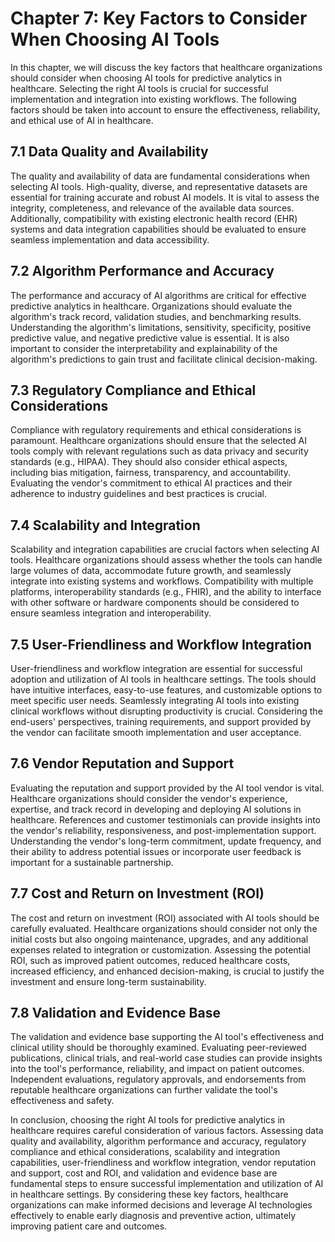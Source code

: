 Chapter 7: Key Factors to Consider When Choosing AI Tools
=========================================================

In this chapter, we will discuss the key factors that healthcare organizations should consider when choosing AI tools for predictive analytics in healthcare. Selecting the right AI tools is crucial for successful implementation and integration into existing workflows. The following factors should be taken into account to ensure the effectiveness, reliability, and ethical use of AI in healthcare.

7.1 Data Quality and Availability
---------------------------------

The quality and availability of data are fundamental considerations when selecting AI tools. High-quality, diverse, and representative datasets are essential for training accurate and robust AI models. It is vital to assess the integrity, completeness, and relevance of the available data sources. Additionally, compatibility with existing electronic health record (EHR) systems and data integration capabilities should be evaluated to ensure seamless implementation and data accessibility.

7.2 Algorithm Performance and Accuracy
--------------------------------------

The performance and accuracy of AI algorithms are critical for effective predictive analytics in healthcare. Organizations should evaluate the algorithm's track record, validation studies, and benchmarking results. Understanding the algorithm's limitations, sensitivity, specificity, positive predictive value, and negative predictive value is essential. It is also important to consider the interpretability and explainability of the algorithm's predictions to gain trust and facilitate clinical decision-making.

7.3 Regulatory Compliance and Ethical Considerations
----------------------------------------------------

Compliance with regulatory requirements and ethical considerations is paramount. Healthcare organizations should ensure that the selected AI tools comply with relevant regulations such as data privacy and security standards (e.g., HIPAA). They should also consider ethical aspects, including bias mitigation, fairness, transparency, and accountability. Evaluating the vendor's commitment to ethical AI practices and their adherence to industry guidelines and best practices is crucial.

7.4 Scalability and Integration
-------------------------------

Scalability and integration capabilities are crucial factors when selecting AI tools. Healthcare organizations should assess whether the tools can handle large volumes of data, accommodate future growth, and seamlessly integrate into existing systems and workflows. Compatibility with multiple platforms, interoperability standards (e.g., FHIR), and the ability to interface with other software or hardware components should be considered to ensure seamless integration and interoperability.

7.5 User-Friendliness and Workflow Integration
----------------------------------------------

User-friendliness and workflow integration are essential for successful adoption and utilization of AI tools in healthcare settings. The tools should have intuitive interfaces, easy-to-use features, and customizable options to meet specific user needs. Seamlessly integrating AI tools into existing clinical workflows without disrupting productivity is crucial. Considering the end-users' perspectives, training requirements, and support provided by the vendor can facilitate smooth implementation and user acceptance.

7.6 Vendor Reputation and Support
---------------------------------

Evaluating the reputation and support provided by the AI tool vendor is vital. Healthcare organizations should consider the vendor's experience, expertise, and track record in developing and deploying AI solutions in healthcare. References and customer testimonials can provide insights into the vendor's reliability, responsiveness, and post-implementation support. Understanding the vendor's long-term commitment, update frequency, and their ability to address potential issues or incorporate user feedback is important for a sustainable partnership.

7.7 Cost and Return on Investment (ROI)
---------------------------------------

The cost and return on investment (ROI) associated with AI tools should be carefully evaluated. Healthcare organizations should consider not only the initial costs but also ongoing maintenance, upgrades, and any additional expenses related to integration or customization. Assessing the potential ROI, such as improved patient outcomes, reduced healthcare costs, increased efficiency, and enhanced decision-making, is crucial to justify the investment and ensure long-term sustainability.

7.8 Validation and Evidence Base
--------------------------------

The validation and evidence base supporting the AI tool's effectiveness and clinical utility should be thoroughly examined. Evaluating peer-reviewed publications, clinical trials, and real-world case studies can provide insights into the tool's performance, reliability, and impact on patient outcomes. Independent evaluations, regulatory approvals, and endorsements from reputable healthcare organizations can further validate the tool's effectiveness and safety.

In conclusion, choosing the right AI tools for predictive analytics in healthcare requires careful consideration of various factors. Assessing data quality and availability, algorithm performance and accuracy, regulatory compliance and ethical considerations, scalability and integration capabilities, user-friendliness and workflow integration, vendor reputation and support, cost and ROI, and validation and evidence base are fundamental steps to ensure successful implementation and utilization of AI in healthcare settings. By considering these key factors, healthcare organizations can make informed decisions and leverage AI technologies effectively to enable early diagnosis and preventive action, ultimately improving patient care and outcomes.
